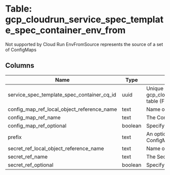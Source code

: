 
# Table: gcp_cloudrun_service_spec_template_spec_container_env_from
Not supported by Cloud Run EnvFromSource represents the source of a set of ConfigMaps
## Columns
| Name        | Type           | Description  |
| ------------- | ------------- | -----  |
|service_spec_template_spec_container_cq_id|uuid|Unique CloudQuery ID of gcp_cloudrun_service_spec_template_spec_containers table (FK)|
|config_map_ref_local_object_reference_name|text|Name of the referent|
|config_map_ref_name|text|The ConfigMap to select from|
|config_map_ref_optional|boolean|Specify whether the ConfigMap must be defined|
|prefix|text|An optional identifier to prepend to each key in the ConfigMap|
|secret_ref_local_object_reference_name|text|Name of the referent|
|secret_ref_name|text|The Secret to select from|
|secret_ref_optional|boolean|Specify whether the Secret must be defined|
